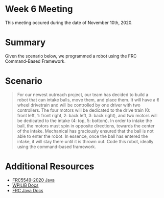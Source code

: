 # Week 6 Meeting
This meeting occured during the date of November 10th, 2020.

# Summary
Given the scenario below, we programmed a robot using the FRC Command-Based Framework.

# Scenario
> For our newest outreach project, our team has decided to build a robot that can intake balls, move them, and place them. It will have a 6 wheel drivetrain and will be controlled by one driver with two controllers. The four motors will be dedicated to the drive train (0: front left, 1: front right, 2: back left, 3: back right), and two motors will be dedicated to the intake (4: top, 5: bottom). In order to intake the ball, the motors must spin in opposite directions, towards the center of the intake. Mechanical has graciously ensured that the ball is not able to enter the robot. In essence, once the ball has entered the intake, it will stay there until it is thrown out. Code this robot, ideally using the command-based framework.



# Additional Resources
- [FRC5549-2020 Java](https://github.com/dylantknguyen/FRC5549-2020-Java)
- [WPILIB Docs](https://docs.wpilib.org/en/stable/)
- [FRC Java Docs](https://first.wpi.edu/FRC/roborio/release/docs/java/index.html)
